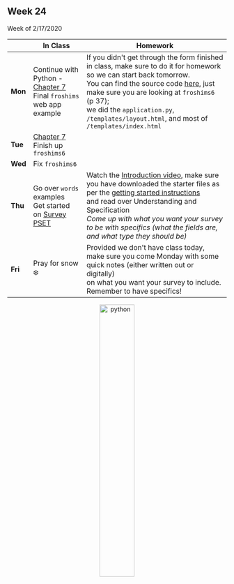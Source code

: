 <meta http-equiv="refresh" content="300"/>

## Week 24  
Week of 2/17/2020 

  |       |In Class               |Homework   |
  |-------|---------              |---------  |
  |**Mon**|Continue with Python - [Chapter 7](/ap/curriculum/7/)<br>Final `froshims` web app example  |If you didn't get through the form finished in class, make sure to do it for homework so we can start back tomorrow.<br>You can find the source code [here](https://cdn.cs50.net/2018/fall/lectures/7/src7.pdf), just make sure you are looking at `froshims6` (p 37);<br>we did the `application.py`, `/templates/layout.html`, and most of `/templates/index.html` |
  |**Tue**|[Chapter 7](/ap/curriculum/7/)<br>Finish up `froshims6` ||
  |**Wed**|Fix `froshims6` | |
  |**Thu**|Go over `words` examples<br>Get started on [Survey PSET](https://docs.cs50.net/2019/ap/problems/survey/survey.html) |Watch the [Introduction video](https://docs.cs50.net/2019/ap/problems/survey/survey.html#introduction), make sure you have downloaded the starter files as per the [getting started instructions](https://docs.cs50.net/2019/ap/problems/survey/survey.html#getting-started)<br>and read over Understanding and Specification<br>*Come up with what you want your survey to be with specifics (what the fields are, and what type they should be)* |
  |**Fri**|Pray for snow :snowflake: |Provided we don't have class today, make sure you come Monday with some quick notes (either written out or digitally)<br>on what you want your survey to include. Remember to have specifics! |

<div style="text-align:center">
<img src="https://cdn.lynda.com/course/661773/661773-637122005058334771-16x9.jpg" alt="python" width="40%">

</div>
